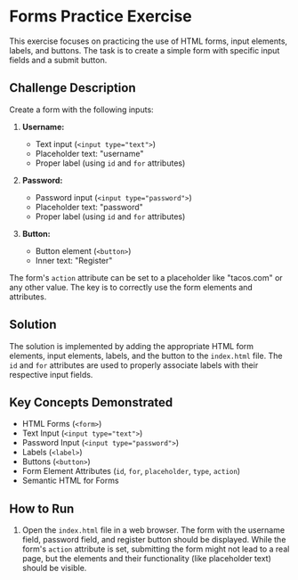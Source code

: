 # Forms Practice Exercise

This exercise focuses on practicing the use of HTML forms, input elements, labels, and buttons. The task is to create a simple form with specific input fields and a submit button.

## Challenge Description

Create a form with the following inputs:

1.  **Username:**
    *   Text input (`<input type="text">`)
    *   Placeholder text: "username"
    *   Proper label (using `id` and `for` attributes)

2.  **Password:**
    *   Password input (`<input type="password">`)
    *   Placeholder text: "password"
    *   Proper label (using `id` and `for` attributes)

3.  **Button:**
    *   Button element (`<button>`)
    *   Inner text: "Register"

The form's `action` attribute can be set to a placeholder like "tacos.com" or any other value.  The key is to correctly use the form elements and attributes.

## Solution

The solution is implemented by adding the appropriate HTML form elements, input elements, labels, and the button to the `index.html` file.  The `id` and `for` attributes are used to properly associate labels with their respective input fields.

## Key Concepts Demonstrated

*   HTML Forms (`<form>`)
*   Text Input (`<input type="text">`)
*   Password Input (`<input type="password">`)
*   Labels (`<label>`)
*   Buttons (`<button>`)
*   Form Element Attributes (`id`, `for`, `placeholder`, `type`, `action`)
*   Semantic HTML for Forms

## How to Run

1.  Open the `index.html` file in a web browser. The form with the username field, password field, and register button should be displayed.  While the form's `action` attribute is set, submitting the form might not lead to a real page, but the elements and their functionality (like placeholder text) should be visible.